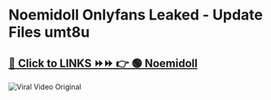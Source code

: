 
 # Noemidoll Onlyfans Leaked - Update Files umt8u

## <h2><a href="https://clipsfans.com/Noemidoll&ref=git">🔗 Click to LINKS ⏩⏩ 👉 🟢 Noemidoll </a></h2>

<a href="https://clipsfans.com/Noemidoll&ref=git" rel="nofollow" data-target="animated-image.originalLink"><img src="https://i.ibb.co.com/xMMVF88/686577567.gif" alt="Viral Video Original" style="max-width: 100%; display: inline-block;" data-target="animated-image.originalImage"></a>

